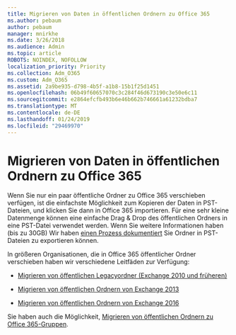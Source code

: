 ```yaml
---
title: Migrieren von Daten in öffentlichen Ordnern zu Office 365
ms.author: pebaum
author: pebaum
manager: mnirkhe
ms.date: 3/26/2018
ms.audience: Admin
ms.topic: article
ROBOTS: NOINDEX, NOFOLLOW
localization_priority: Priority
ms.collection: Adm_O365
ms.custom: Adm_O365
ms.assetid: 2a9be935-d798-4b5f-a1b8-15b1f25d1451
ms.openlocfilehash: 06b49f60657070c3c284f46d673190c3e50e6c11
ms.sourcegitcommit: e2864efcfb493b6e46b662b746661a61232bdba7
ms.translationtype: MT
ms.contentlocale: de-DE
ms.lasthandoff: 01/24/2019
ms.locfileid: "29469970"
---
```

# <a name="migrate-public-folder-data-to-office-365"></a>Migrieren von Daten in öffentlichen Ordnern zu Office 365

Wenn Sie nur ein paar öffentliche Ordner zu Office 365 verschieben verfügen, ist die einfachste Möglichkeit zum Kopieren der Daten in PST-Dateien, und klicken Sie dann in Office 365 importieren. Für eine sehr kleine Datenmenge können eine einfache Drag & Drop des öffentlichen Ordners in eine PST-Datei verwendet werden. Wenn Sie weitere Informationen haben (bis zu 30GB) Wir haben [einen Prozess dokumentiert](https://technet.microsoft.com/en-us/library/dn874017%28v=exchg.150%29.aspx#PSTMigrate) Sie Ordner in PST-Dateien zu exportieren können. 
  
In größeren Organisationen, die in Office 365 öffentlicher Ordner verschieben haben wir verschiedene Leitfäden zur Verfügung:
  
- [Migrieren von öffentlichen Legacyordner (Exchange 2010 und früheren)](https://technet.microsoft.com/en-us/library/dn874017%28v=exchg.150%29.aspx)
    
- [Migrieren von öffentlichen Ordnern von Exchange 2013](https://technet.microsoft.com/en-us/library/mt798260%28v=exchg.150%29.aspx)
    
- [Migrieren von öffentlichen Ordnern von Exchange 2016](https://technet.microsoft.com/en-us/library/mt798260%28v=exchg.160%29.aspx)
    
Sie haben auch die Möglichkeit, [Migrieren von öffentlichen Ordnern zu Office 365-Gruppen](https://technet.microsoft.com/library/mt843872%28v=exchg.150%29.aspx).
  

